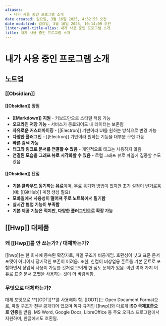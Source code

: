 ```yaml
---
aliases:
  - 내가 사용 중인 프로그램 소개
date created: 일요일, 3월 16일 2025, 4:32:55 오전
date modified: 일요일, 3월 16일 2025, 10:14:09 오전
linter-yaml-title-alias: 내가 사용 중인 프로그램 소개
title: 내가 사용 중인 프로그램 소개
---
```


# 내가 사용 중인 프로그램 소개

## 노트앱

### [[Obsidian]]

#### [[Obsidian]] 장점

- **[[Markdown]] 지원** - 키보드만으로 스타일 적용 가능
- **오프라인 저장 가능** - 서비스가 종료되어도 내 데이터는 보존됨
- **자유로운 커스터마이징** - [[Electron]] 기반이라 UI를 원하는 방식으로 변경 가능
- **다양한 플러그인** - [[Electron]] 기반이라 원하는 기능을 대부분 구현 가능
- **빠른 검색 가능**
- **태그와 링크로 문서를 연결할 수 있음** - 개인적으로 태그는 사용하지 않음
- **연결된 모습을 그래프 뷰로 시각화할 수 있음** - 로컬 그래프 뷰로 파일에 집중할 수도 있음

#### [[Obsidian]] 단점

- **기본 클라우드 동기화는 유료**이며, 무료 동기화 방법이 있지만 초기 설정이 번거로움 (예: [[GitHub]] 계정 생성 필요)
- **모바일에서 사용성이 떨어져 주로 노트북에서 필기함**
- **실시간 협업 기능이 부족함**
- **기본 제공 기능은 적지만, 다양한 플러그인으로 확장 가능**

## [[Hwp]] 대체품

### 왜 [[Hwp]]를 안 쓰는가? / 대체하는가?

[[hwp]]는 한 회사에 종속된 확장자로, 파일 구조가 비공개임.
호환성이 낮고 표준 문서 포맷이 아니어서 장기적인 보존이 어려움.
또한, 한컴이 비상업용 폰트를 기본 폰트로 포함하면서 상업적 사용이 가능한 것처럼 보이게 한 점도 문제가 있음.
이런 여러 가지 이유로 표준 문서 포맷을 사용하는 것이 더 바람직함.

### 무엇으로 대체하는가?

대체 포맷으로 **[[ODT]]**를 사용해야 함.
[[ODT]]는 Open Document Format으로, 파일 구조가 전부 공개되어 있으며 독자 규격인 [[hwp]]와 다르게 **ISO 국제표준으로 인증**을 받음.
MS Word, Google Docs, LibreOffice 등 주요 오피스 프로그램에서 지원하며, 한글에서도 호환됨.
